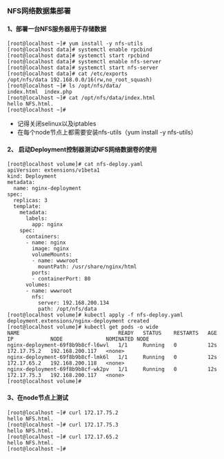 ### NFS网络数据集部署

#### 1、部署一台NFS服务器用于存储数据

    [root@localhost ~]# yum install -y nfs-utils
    [root@localhost data]# systemctl enable rpcbind
    [root@localhost data]# systemctl start rpcbind
    [root@localhost data]# systemctl enable nfs-server
    [root@localhost data]# systemctl start nfs-server
    [root@localhost data]# cat /etc/exports
    /opt/nfs/data 192.168.0.0/16(rw,no_root_squash)
    [root@localhost ~]# ls /opt/nfs/data/
    index.html  index.php
    [root@localhost ~]# cat /opt/nfs/data/index.html 
    hello NFS.html.
    [root@localhost ~]# 

- 记得关闭selinux以及iptables
- 在每个node节点上都需要安装nfs-utils（yum install -y nfs-utils）

#### 2、 启动Deployment控制器测试NFS网络数据卷的使用

	[root@localhost volume]# cat nfs-deploy.yaml 
	apiVersion: extensions/v1beta1
	kind: Deployment
	metadata:
	  name: nginx-deployment
	spec:
	  replicas: 3
	  template:
		metadata:
		  labels:
			app: nginx
		spec:
		  containers:
		  - name: nginx
			image: nginx
			volumeMounts:
			- name: wwwroot
			  mountPath: /usr/share/nginx/html
			ports:
			- containerPort: 80
		  volumes:
		  - name: wwwroot
			nfs:
			  server: 192.168.200.134
			  path: /opt/nfs/data
	[root@localhost volume]# kubectl apply -f nfs-deploy.yaml 
	deployment.extensions/nginx-deployment created
	[root@localhost volume]# kubectl get pods -o wide
	NAME                                READY   STATUS    RESTARTS   AGE   IP            NODE              NOMINATED NODE
	nginx-deployment-69f8b9b8cf-l6wvl   1/1     Running   0          12s   172.17.75.2   192.168.200.117   <none>
	nginx-deployment-69f8b9b8cf-lmk6l   1/1     Running   0          12s   172.17.65.2   192.168.200.118   <none>
	nginx-deployment-69f8b9b8cf-wk2pv   1/1     Running   0          12s   172.17.75.3   192.168.200.117   <none>
	[root@localhost volume]# 

#### 3、在node节点上测试

	[root@localhost ~]# curl 172.17.75.2
	hello NFS.html.
	[root@localhost ~]# curl 172.17.75.3
	hello NFS.html.
	[root@localhost ~]# curl 172.17.65.2
	hello NFS.html.
	[root@localhost ~]# 
